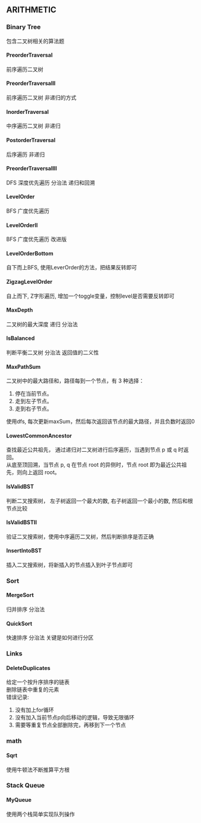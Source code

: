 ## ARITHMETIC

### Binary Tree

包含二叉树相关的算法题

#### PreorderTraversal

前序遍历二叉树

#### PreorderTraversalII 

前序遍历二叉树 非递归的方式

#### InorderTraversal

中序遍历二叉树 非递归

#### PostorderTraversal

后序遍历 非递归

#### PreorderTraversalIII

DFS 深度优先遍历 分治法 递归和回溯

#### LevelOrder

BFS 广度优先遍历

#### LevelOrderII

BFS 广度优先遍历 改进版

#### LevelOrderBottom

自下而上BFS, 使用LeverOrder的方法，把结果反转即可

#### ZigzagLevelOrder

自上而下, Z字形遍历, 增加一个toggle变量，控制level是否需要反转即可

#### MaxDepth

二叉树的最大深度  递归 分治法

#### IsBalanced

判断平衡二叉树 分治法 返回值的二义性

#### MaxPathSum

二叉树中的最大路径和，路径每到一个节点，有 3 种选择：
1. 停在当前节点。
2. 走到左子节点。
3. 走到右子节点。  

使用dfs, 每次更新maxSum，然后每次返回该节点的最大路径，并且负数时返回0

#### LowestCommonAncestor

查找最近公共祖先， 通过递归对二叉树进行后序遍历，当遇到节点 p 或 q 时返回。  
从底至顶回溯，当节点 p, q 在节点 root 的异侧时，节点 root 即为最近公共祖先，则向上返回 root。

#### IsValidBST

判断二叉搜索树， 左子树返回一个最大的数, 右子树返回一个最小的数, 然后和根节点比较

#### IsValidBSTII 

验证二叉搜索树，使用中序遍历二叉树，然后判断排序是否正确

#### InsertIntoBST 

插入二叉搜索树，将新插入的节点插入到叶子节点即可

### Sort

#### MergeSort

归并排序 分治法

#### QuickSort

快速排序 分治法
关键是如何进行分区

### Links

#### DeleteDuplicates

给定一个按升序排序的链表  
删除链表中重复的元素  
错误记录:
1. 没有加上for循环
2. 没有加入当前节点p向后移动的逻辑，导致无限循环
3. 需要等重复节点全部删除完，再移到下一个节点

### math

#### Sqrt

使用牛顿法不断推算平方根

### Stack Queue

#### MyQueue

使用两个栈简单实现队列操作